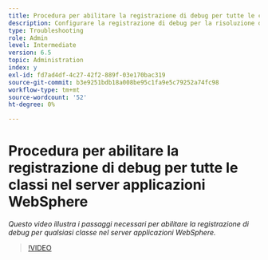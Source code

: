 ```yaml
---
title: Procedura per abilitare la registrazione di debug per tutte le classi nel server applicazioni WebSphere
description: Configurare la registrazione di debug per la risoluzione dei problemi relativi all'Application Server WebSphere
type: Troubleshooting
role: Admin
level: Intermediate
version: 6.5
topic: Administration
index: y
exl-id: fd7ad4df-4c27-42f2-889f-03e170bac319
source-git-commit: b3e9251bdb18a008be95c1fa9e5c79252a74fc98
workflow-type: tm+mt
source-wordcount: '52'
ht-degree: 0%

---
```


# Procedura per abilitare la registrazione di debug per tutte le classi nel server applicazioni WebSphere

*Questo video illustra i passaggi necessari per abilitare la registrazione di debug per qualsiasi classe nel server applicazioni WebSphere.*

>[!VIDEO](https://video.tv.adobe.com/v/335523?quality=12&learn=on)
